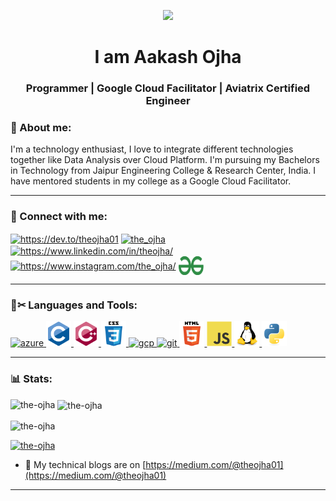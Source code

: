 <p align="center" style="margin-bottom: 0px">
  <img src="https://github.com/theojha01/extras/blob/478315cb5e48236980921a0c6bdf638d549befc9/IMG_20210908_142954.jpg" height="200"/>
  <br />
  <h1 align="center">I am Aakash Ojha</h1>
  <h3 align="center">Programmer | Google Cloud Facilitator | Aviatrix Certified Engineer </h3>
</p>

<h3>💬 About me: </h3>
<p>
  I'm a technology enthusiast, I love to integrate different technologies together like Data Analysis over Cloud Platform. I'm pursuing my Bachelors in Technology from Jaipur Engineering College & Research Center, India. I have mentored students in my college as a Google Cloud Facilitator.
</p>
<hr />

<h3 align="left">🤝 Connect with me:</h3>
<p align="left">
<a href="https://dev.to/theojha01" target="blank"><img align="center" src="https://cdn.jsdelivr.net/npm/simple-icons@3.0.1/icons/dev-dot-to.svg" alt="https://dev.to/theojha01" height="30" width="40" /></a>
<a href="https://twitter.com/theAakashOjha" target="blank"><img align="center" src="https://raw.githubusercontent.com/rahuldkjain/github-profile-readme-generator/master/src/images/icons/Social/twitter.svg" alt="the_ojha" height="30" width="40" /></a>
<a href="https://www.linkedin.com/in/theojha/" target="blank"><img align="center" src="https://raw.githubusercontent.com/rahuldkjain/github-profile-readme-generator/master/src/images/icons/Social/linked-in-alt.svg" alt="https://www.linkedin.com/in/theojha/" height="30" width="40" /></a>
<a href="https://www.instagram.com/the_ojha/" target="blank"><img align="center" src="https://raw.githubusercontent.com/rahuldkjain/github-profile-readme-generator/master/src/images/icons/Social/instagram.svg" alt="https://www.instagram.com/the_ojha/" height="30" width="40" /></a>
<a href="https://auth.geeksforgeeks.org/user/aakashojhait23/" target="blank"><img align="center" src="https://github.com/theojha01/extras/blob/a9573b0052a696f65835d04565d68e79905af177/GeeksforGeeks.svg.png" alt="https://auth.geeksforgeeks.org/user/aakashojhait23/practice/" height="30" width="40" /></a>
</p>
<hr />

<h3 align="left">📝✂ Languages and Tools:</h3>
<p align="left"> <a href="https://azure.microsoft.com/en-in/" target="_blank"> <img src="https://www.vectorlogo.zone/logos/microsoft_azure/microsoft_azure-icon.svg" alt="azure" width="40" height="40"/> </a> <a href="https://www.cprogramming.com/" target="_blank"> <img src="https://raw.githubusercontent.com/devicons/devicon/master/icons/c/c-original.svg" alt="c" width="40" height="40"/> </a> <a href="https://www.w3schools.com/cpp/" target="_blank"> <img src="https://raw.githubusercontent.com/devicons/devicon/master/icons/cplusplus/cplusplus-original.svg" alt="cplusplus" width="40" height="40"/> </a> <a href="https://www.w3schools.com/css/" target="_blank"> <img src="https://raw.githubusercontent.com/devicons/devicon/master/icons/css3/css3-original-wordmark.svg" alt="css3" width="40" height="40"/> </a> <a href="https://cloud.google.com" target="_blank"> <img src="https://www.vectorlogo.zone/logos/google_cloud/google_cloud-icon.svg" alt="gcp" width="40" height="40"/> </a> <a href="https://git-scm.com/" target="_blank"> <img src="https://www.vectorlogo.zone/logos/git-scm/git-scm-icon.svg" alt="git" width="40" height="40"/> </a> <a href="https://www.w3.org/html/" target="_blank"> <img src="https://raw.githubusercontent.com/devicons/devicon/master/icons/html5/html5-original-wordmark.svg" alt="html5" width="40" height="40"/> </a> <a href="https://developer.mozilla.org/en-US/docs/Web/JavaScript" target="_blank"> <img src="https://raw.githubusercontent.com/devicons/devicon/master/icons/javascript/javascript-original.svg" alt="javascript" width="40" height="40"/> </a> <a href="https://www.linux.org/" target="_blank"> <img src="https://raw.githubusercontent.com/devicons/devicon/master/icons/linux/linux-original.svg" alt="linux" width="40" height="40"/> </a> <a href="https://www.python.org" target="_blank"> <img src="https://raw.githubusercontent.com/devicons/devicon/master/icons/python/python-original.svg" alt="python" width="40" height="40"/> </a> </p>
<hr />

<h3>📊 Stats: </h3>
<p><img align="left" src="https://github-readme-stats.vercel.app/api/top-langs?username=theojha01&show_icons=true&locale=en&layout=compact" alt="the-ojha" /></p>

<p>&nbsp;<img align="center" src="https://github-readme-stats.vercel.app/api?username=theojha01&show_icons=true&locale=en" alt="the-ojha" /></p>

<p><img align="center" src="https://github-readme-streak-stats.herokuapp.com/?user=theojha01&" alt="the-ojha" /></p>

<p align="left"> <a href="https://github.com/ryo-ma/github-profile-trophy"><img src="https://github-profile-trophy.vercel.app/?username=theojha01" alt="the-ojha" /></a> </p>

- 📝 My technical blogs are on [https://medium.com/@theojha01](https://medium.com/@theojha01)
<hr />
